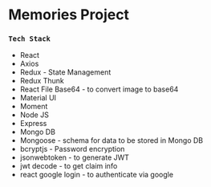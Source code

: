 # Memories Project
### `Tech Stack`

<ul>
<li>React</li>
<li>Axios</li>
<li>Redux - State Management</li>
<li>Redux Thunk</li>
  <li>React File Base64 - to convert image to base64</li>
<li>Material UI</li>
<li>Moment</li>
<li>Node JS</li>
<li>Express</li>
<li>Mongo DB</li>
<li>Mongoose - schema for data to be stored in Mongo DB</li>
<li>bcryptjs - Password encryption</li>
<li>jsonwebtoken - to generate JWT</li>
<li>jwt decode -  to get claim info</li>
<li>react google login - to authenticate via google</li>
</ul>
